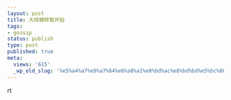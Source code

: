 ```yaml
---
layout: post
title: 大规模转载开始
tags:
- gossip
status: publish
type: post
published: true
meta:
  views: '615'
  _wp_old_slug: '%e5%a4%a7%e8%a7%84%e6%a8%a1%e8%bd%ac%e8%bd%bd%e5%bc%80%e5%a7%8b'
---
```

rt
